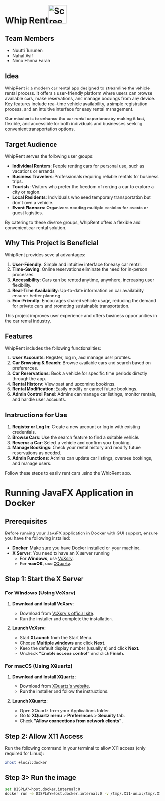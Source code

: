# Whip Rent<img width="59" alt="Screenshot 2024-10-07 at 19 37 13" src="https://github.com/user-attachments/assets/c328a489-fee1-44dc-bc29-e08edfd8b203">


## Team Members
- Nuutti Turunen
- Nahal Asif
- Nimo Hanna Farah

## Idea

WhipRent is a modern car rental app designed to streamline the vehicle rental process. It offers a user-friendly platform where users can browse available cars, make reservations, and manage bookings from any device. Key features include real-time vehicle availability, a simple registration process, and an intuitive interface for easy rental management.

Our mission is to enhance the car rental experience by making it fast, flexible, and accessible for both individuals and businesses seeking convenient transportation options.

## Target Audience

WhipRent serves the following user groups:
- **Individual Renters**: People renting cars for personal use, such as vacations or errands.
- **Business Travelers**: Professionals requiring reliable rentals for business trips.
- **Tourists**: Visitors who prefer the freedom of renting a car to explore a city or region.
- **Local Residents**: Individuals who need temporary transportation but don't own a vehicle.
- **Event Planners**: Organizers needing multiple vehicles for events or guest logistics.

By catering to these diverse groups, WhipRent offers a flexible and convenient car rental solution.

## Why This Project is Beneficial

WhipRent provides several advantages:
1. **User-Friendly**: Simple and intuitive interface for easy car rental.
2. **Time-Saving**: Online reservations eliminate the need for in-person processes.
3. **Accessibility**: Cars can be rented anytime, anywhere, increasing user flexibility.
4. **Real-Time Availability**: Up-to-date information on car availability ensures better planning.
5. **Eco-Friendly**: Encourages shared vehicle usage, reducing the demand for private cars and promoting sustainable transportation.

This project improves user experience and offers business opportunities in the car rental industry.

## Features

WhipRent includes the following functionalities:
1. **User Accounts**: Register, log in, and manage user profiles.
2. **Car Browsing & Search**: Browse available cars and search based on preferences.
3. **Car Reservations**: Book a vehicle for specific time periods directly through the app.
4. **Rental History**: View past and upcoming bookings.
5. **Rental Modification**: Easily modify or cancel future bookings.
6. **Admin Control Panel**: Admins can manage car listings, monitor rentals, and handle user accounts.

## Instructions for Use

1. **Register or Log In**: Create a new account or log in with existing credentials.
2. **Browse Cars**: Use the search feature to find a suitable vehicle.
3. **Reserve a Car**: Select a vehicle and confirm your booking.
4. **Manage Bookings**: Check your rental history and modify future reservations as needed.
5. **Admin Functions**: Admins can update car listings, oversee bookings, and manage users.

Follow these steps to easily rent cars using the WhipRent app.


# Running JavaFX Application in Docker

## Prerequisites

Before running your JavaFX application in Docker with GUI support, ensure you have the following installed:

- **Docker**: Make sure you have Docker installed on your machine.
- **X Server**: You need to have an X server running:
  - For **Windows**, use [VcXsrv](https://sourceforge.net/projects/vcxsrv/).
  - For **macOS**, use [XQuartz](https://www.xquartz.org/).

## Step 1: Start the X Server

### For Windows (Using VcXsrv)

1. **Download and Install VcXsrv**:
   - Download from [VcXsrv's official site](https://sourceforge.net/projects/vcxsrv/).
   - Run the installer and complete the installation.

2. **Launch VcXsrv**:
   - Start **XLaunch** from the Start Menu.
   - Choose **Multiple windows** and click **Next**.
   - Keep the default display number (usually `0`) and click **Next**.
   - Uncheck **"Enable access control"** and click **Finish**.

### For macOS (Using XQuartz)

1. **Download and Install XQuartz**:
   - Download from [XQuartz's website](https://www.xquartz.org/).
   - Run the installer and follow the instructions.

2. **Launch XQuartz**:
   - Open XQuartz from your Applications folder.
   - Go to **XQuartz menu** > **Preferences** > **Security** tab.
   - Check **"Allow connections from network clients"**.

## Step 2: Allow X11 Access

Run the following command in your terminal to allow X11 access (only required for Linux):

```bash
xhost +local:docker
````

## Step 3> Run the image

```bash
set DISPLAY=host.docker.internal:0
docker run -e DISPLAY=host.docker.internal:0 -v /tmp/.X11-unix:/tmp/.X11-unix --rm nuuttiboi/project


 
